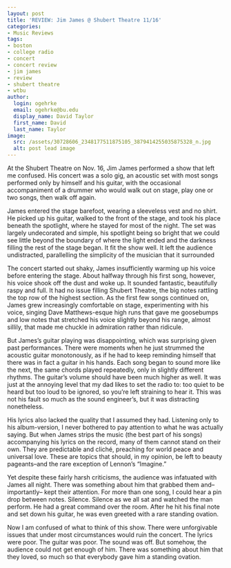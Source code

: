 ```yaml
---
layout: post
title: 'REVIEW: Jim James @ Shubert Theatre 11/16'
categories:
- Music Reviews
tags:
- boston
- college radio
- concert
- concert review
- jim james
- review
- shubert theatre
- wtbu
author:
  login: ogehrke
  email: ogehrke@bu.edu
  display_name: David Taylor
  first_name: David
  last_name: Taylor
image:
  src: /assets/30728606_2348177511875105_3879414255035875328_n.jpg
  alt: post lead image
---
```

At the Shubert Theatre on Nov. 16, Jim James performed a show that left me confused. His concert was a solo gig, an acoustic set with most songs performed only by himself and his guitar, with the occasional accompaniment of a drummer who would walk out on stage, play one or two songs, then walk off again.

James entered the stage barefoot, wearing a sleeveless vest and no shirt. He picked up his guitar, walked to the front of the stage, and took his place beneath the spotlight, where he stayed for most of the night. The set was largely undecorated and simple, his spotlight being so bright that we could see little beyond the boundary of where the light ended and the darkness filling the rest of the stage began. It fit the show well. It left the audience undistracted, parallelling the simplicity of the musician that it surrounded

The concert started out shaky, James insufficiently warming up his voice before entering the stage. About halfway through his first song, however, his voice shook off the dust and woke up. It sounded fantastic, beautifully raspy and full. It had no issue filling Shubert Theatre, the big notes rattling the top row of the highest section. As the first few songs continued on, James grew increasingly comfortable on stage, experimenting with his voice, singing Dave Matthews-esque high runs that gave me goosebumps and low notes that stretched his voice slightly beyond his range, almost sillily, that made me chuckle in admiration rather than ridicule.

But James’s guitar playing was disappointing, which was surprising given past performances. There were moments when he just strummed the acoustic guitar monotonously, as if he had to keep reminding himself that there was in fact a guitar in his hands. Each song began to sound more like the next, the same chords played repeatedly, only in slightly different rhythms. The guitar’s volume should have been much higher as well. It was just at the annoying level that my dad likes to set the radio to: too quiet to be heard but too loud to be ignored, so you’re left straining to hear it. This was not his fault so much as the sound engineer’s, but it was distracting nonetheless.

His lyrics also lacked the quality that I assumed they had. Listening only to his album-version, I never bothered to pay attention to what he was actually saying. But when James strips the music (the best part of his songs) accompanying his lyrics on the record, many of them cannot stand on their own. They are predictable and cliché, preaching for world peace and universal love. These are topics that should, in my opinion, be left to beauty pageants–and the rare exception of Lennon’s “Imagine.”

Yet despite these fairly harsh criticisms, the audience was infatuated with James all night. There was something about him that grabbed them and–importantly– kept their attention. For more than one song, I could hear a pin drop between notes. Silence. Silence as we all sat and watched the man perform. He had a great command over the room. After he hit his final note and set down his guitar, he was even greeted with a rare standing ovation.

Now I am confused of what to think of this show. There were unforgivable issues that under most circumstances would ruin the concert. The lyrics were poor. The guitar was poor. The sound was off. But somehow, the audience could not get enough of him. There was something about him that they loved, so much so that everybody gave him a standing ovation.